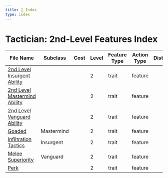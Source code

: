 ```yaml
---
title: 📑 Index
type: index
---
```


# Tactician: 2nd-Level Features Index

| File Name                                                             | Subclass   | Cost | Level | Feature Type | Action Type | Distance | Target |
| --------------------------------------------------------------------- | ---------- | ---- | ----- | ------------ | ----------- | -------- | ------ |
| [2nd Level Insurgent Ability](../2nd%20Level%20Insurgent%20Ability)   |            |      | 2     | trait        | feature     |          |        |
| [2nd Level Mastermind Ability](../2nd%20Level%20Mastermind%20Ability) |            |      | 2     | trait        | feature     |          |        |
| [2nd Level Vanguard Ability](../2nd%20Level%20Vanguard%20Ability)     |            |      | 2     | trait        | feature     |          |        |
| [Goaded](../Goaded)                                                   | Mastermind |      | 2     | trait        | feature     |          |        |
| [Infiltration Tactics](../Infiltration%20Tactics)                     | Insurgent  |      | 2     | trait        | feature     |          |        |
| [Melee Superiority](../Melee%20Superiority)                           | Vanguard   |      | 2     | trait        | feature     |          |        |
| [Perk](../Perk)                                                       |            |      | 2     | trait        | feature     |          |        |
